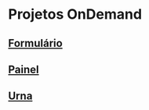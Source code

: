 
# Projetos OnDemand

## [Formulário](https://willian-soulcode.github.io/projetos/formulario/)
## [Painel](https://willian-soulcode.github.io/projetos/painel/)
## [Urna](https://willian-soulcode.github.io/projetos/urna/)
